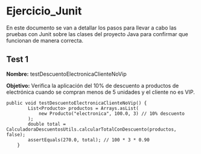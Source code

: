 # Ejercicio_Junit

En este documento se van a detallar los pasos para llevar a cabo las pruebas con Junit sobre las clases del proyecto Java para confirmar que funcionan de manera correcta.

## **Test 1**

**Nombre:** testDescuentoElectronicaClienteNoVip

**Objetivo:** Verifica la aplicación del 10% de descuento a productos de electrónica cuando se compran menos de 5 unidades y el cliente no es VIP.

~~~
public void testDescuentoElectronicaClienteNoVip() {
        List<Producto> productos = Arrays.asList(
            new Producto("electronica", 100.0, 3) // 10% descuento
        );
        double total = CalculadoraDescuentosUtils.calcularTotalConDescuento(productos, false);
        assertEquals(270.0, total); // 100 * 3 * 0.90
    }
~~~


